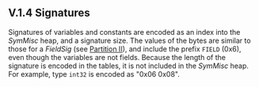 ## V.1.4 Signatures

Signatures of variables and constants are encoded as an index into the _SymMisc_ heap, and a signature size. The values of the bytes are similar to those for a _FieldSig_ (see [Partition II](ii.23.2.4-fieldsig.md)), and include the prefix `FIELD` (0x6), even though the variables are not fields. Because the length of the signature is encoded in the tables, it is not included in the _SymMisc_ heap. For example, type `int32` is encoded as "0x06 0x08".
